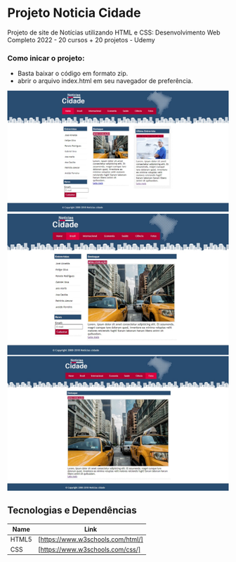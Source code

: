 # Projeto Noticia Cidade
Projeto de site de Notícias utilizando HTML e CSS: Desenvolvimento Web Completo 2022 - 20 cursos + 20 projetos - Udemy

### Como inicar o projeto: 

- Basta baixar o código em formato zip.
- abrir o arquivo index.html em seu navegador de preferência.   

<img src = "screenshots/tela-principal.jpg">
<img src = "screenshots/brasil.jpg">
<img src = "screenshots/fotos.jpg">

## Tecnologias e Dependências

| Name | Link |
| ------ | ------ |
| HTML5 | [https://www.w3schools.com/html/] |
| CSS | [https://www.w3schools.com/css/] |

